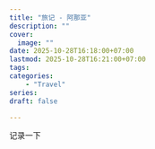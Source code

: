 ```yaml
---  
title: "旅记 - 阿那亚"  
description: ""  
cover:  
  image: ""  
date: 2025-10-28T16:18:00+07:00  
lastmod: 2025-10-28T16:21:00+07:00  
tags:  
categories:
    - "Travel"  
series:   
draft: false  

---
```


记录一下










